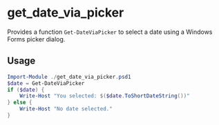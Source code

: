 # get_date_via_picker

Provides a function `Get-DateViaPicker` to select a date using a Windows Forms picker dialog.

## Usage
```powershell
Import-Module ./get_date_via_picker.psd1
$date = Get-DateViaPicker
if ($date) {
    Write-Host "You selected: $($date.ToShortDateString())"
} else {
    Write-Host "No date selected."
}
```